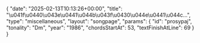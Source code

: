 {
    "date": "2025-02-13T10:13:26+00:00",
    "title": "\u041f\u0440\u043e\u0441\u044b\u043f\u0430\u044e\u0441\u044c...",
    "type": "miscellaneous",
    "layout": "songpage",
    "params": {
        "id": "prosypaj",
        "tonality": "Dm",
        "year": "1986",
        "chordsStartAt": 53,
        "textFinishAtLine": 69
    }
}